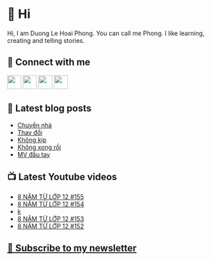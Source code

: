 # 👋 Hi

Hi, I am Duong Le Hoai Phong. You can call me Phong. I like learning, creating and telling stories.

## 🔗 Connect with me
[<img height="32" width="32" src="https://cdn.jsdelivr.net/npm/simple-icons@v3/icons/youtube.svg" />](https://www.youtube.com/channel/UCXykqt3V2-9bYXKWZRcH0rA)
[<img height="32" width="32" src="https://cdn.jsdelivr.net/npm/simple-icons@v3/icons/instagram.svg" />](https://www.instagram.com/dlhoaiphong)
[<img height="32" width="32" src="https://cdn.jsdelivr.net/npm/simple-icons@v3/icons/facebook.svg" />](https://www.facebook.com/dlhoaiphong)
[<img height="32" width="32" src="https://cdn.jsdelivr.net/npm/simple-icons@v3/icons/linkedin.svg" />](https://www.linkedin.com/in/dlhoaiphong)

## 📝 Latest blog posts

<!-- BLOG-POST-LIST:START -->
- [Chuyển nhà](https://phongduong.dev/blog/2021/09/chuyen-nha/)
- [Thay đổi](https://phongduong.dev/blog/2021/09/thay-doi/)
- [Không kịp](https://phongduong.dev/blog/2021/09/khong-kip/)
- [Không xong rồi](https://phongduong.dev/blog/2021/09/khong-xong-roi/)
- [MV đầu tay](https://phongduong.dev/blog/2021/09/mv-dau-tay/)
<!-- BLOG-POST-LIST:END -->

## 📺 Latest Youtube videos

<!-- YOUTUBE-VIDEO-LIST:START -->
- [8 NĂM TỪ LỚP 12 #155](https://www.youtube.com/watch?v=8fhmHDVit_I)
- [8 NĂM TỪ LỚP 12 #154](https://www.youtube.com/watch?v=KIUdtw5NKx0)
- [k](https://www.youtube.com/watch?v=JjB2Dt8oNfs)
- [8 NĂM TỪ LỚP 12 #153](https://www.youtube.com/watch?v=-BH8ASF9jm8)
- [8 NĂM TỪ LỚP 12 #152](https://www.youtube.com/watch?v=aUcN-R1hap4)
<!-- YOUTUBE-VIDEO-LIST:END -->

## [💌 Subscribe to my newsletter](https://phongever.substack.com/)
